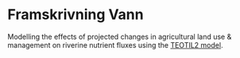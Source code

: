 # Framskrivning Vann
 
Modelling the effects of projected changes in agricultural land use & management on riverine nutrient fluxes using the [TEOTIL2 model](https://nivanorge.github.io/teotil2/).